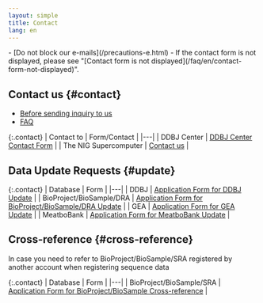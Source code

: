 ```yaml
---
layout: simple
title: Contact
lang: en
---
```


<div class="attention" markdown="1">
- [Do not block our e-mails](/precautions-e.html)
- If the contact form is not displayed, please see "[Contact form is not displayed](/faq/en/contact-form-not-displayed)".
</div>

## Contact us {#contact}
- [Before sending inquiry to us](before-sending-inquiries-e.html)
- [FAQ](https://www.ddbj.nig.ac.jp/faq/en/index-e.html)

{:.contact}
| Contact to | Form/Contact |
|---|
| DDBJ Center | [DDBJ Center Contact Form](https://forms.gle/Xuzs9v24oXqPgUFG6) |
| The NIG Supercomputer | [Contact us](https://sc.ddbj.nig.ac.jp/en/application/reference/) |

## Data Update Requests {#update}

{:.contact}
| Database | Form |
|---|
| DDBJ | [Application Form for DDBJ Update](https://forms.gle/j1sjeDGKRXuKJWaU6) |
| BioProject/BioSample/DRA | [Application Form for BioProject/BioSample/DRA Update](https://forms.gle/d9cZxyzQzxPMSqW59) |
| GEA | [Application Form for GEA Update](https://forms.gle/TtzttjjxShnJ1LxdA) |
| MeatboBank | [Application Form for MeatboBank Update](https://forms.gle/5TAMFHAWmhjZTrny7) |

## Cross-reference {#cross-reference}

In case you need to refer to BioProject/BioSample/SRA registered by another account when registering sequence data

{:.contact}
| Database | Form |
|---|
| BioProject/BioSample/SRA | [Application Form for BioProject/BioSample Cross-reference](https://forms.gle/U7DUk8cGZqao6nwC8) |
